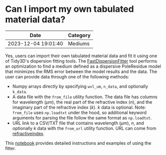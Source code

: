 # Can I import my own tabulated material data?

| Date       | Category    |
|------------|-------------|
| 2023-12-04 19:01:40 | Mediums |



Yes, users can import their own tabulated material data and fit it using one of Tidy3D's dispersion fitting tools. The [FastDispersionFitter](https://docs.flexcompute.com/projects/tidy3d/en/latest/api/_autosummary/tidy3d.plugins.dispersion.FastDispersionFitter.html) tool performs an optimization to find a medium defined as a dispersive PoleResidue model that minimizes the RMS error between the model results and the data. The user can provide data through one of the following methods:

* Numpy arrays directly by specifying `wvl_um`, `n_data`, and optionally `k_data`.
* A data file with the `from_file` utility function. The data file has columns for wavelength ($μm$), the real part of the refractive index ($n$), and the imaginary part of the refractive index ($k$). $k$ data is optional. Note: `from_file` uses `np.loadtxt` under the hood, so additional keyword arguments for parsing the file follow the same format as `np.loadtxt`.
* URL link to a CSV/TXT file that contains wavelength ($μm$), $n$, and optionally $k$ data with the `from_url` utility function. URL can come from [refractiveindex](https://refractiveindex.info/).

This [notebook](https://docs.flexcompute.com/projects/tidy3d/en/stable/notebooks/Fitting.html) provides detailed instructions and examples of using the fitter.
